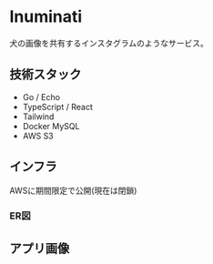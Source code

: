 # Inuminati
犬の画像を共有するインスタグラムのようなサービス。

## 技術スタック
- Go / Echo
- TypeScript / React
- Tailwind
- Docker MySQL
- AWS S3

## インフラ
AWSに期間限定で公開(現在は閉鎖)
### ER図

## アプリ画像

